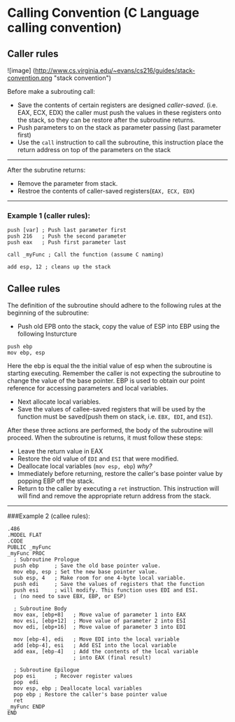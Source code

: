 Calling Convention (C Language calling convention)
===
## Caller rules

![image] (http://www.cs.virginia.edu/~evans/cs216/guides/stack-convention.png "stack convention")

Before make a subrouting call:

  - Save the contents of certain registers are designed *caller-saved*. (i.e. EAX, ECX, 	EDX) the caller must push the values in these registers onto the stack, so they can be restore after the subroutine returns.
  - Push parameters to on the stack as parameter passing (last parameter first)
  - Use the ``call`` instruction to call the subroutine, this instruction place the return address on top of the parameters on the stack
------------------------------
After the subrutine returns:

  - Remove the parameter from stack.
  - Restroe the contents of caller-saved registers(``EAX, ECX, EDX``)
-------------------------------
### Example 1 (caller rules):

```
push [var] ; Push last parameter first
push 216   ; Push the second parameter
push eax   ; Push first parameter last

call _myFunc ; Call the function (assume C naming)

add esp, 12 ; cleans up the stack
```

## Callee rules

The definition of the subroutine should adhere to the following rules at the beginning of the subroutine:

  - Push old EPB onto the stack, copy the value of ESP into EBP using the following Insturcture

``` 
push ebp
mov ebp, esp
```

  Here the ebp is equal the the initial value of esp when the subroutine is starting executing. Remember the caller is not expecting the subroutine to change the value of the base pointer. EBP is used to obtain our point reference for accessing parameters and local variables.

  - Next allocate local variables.
  - Save the values of callee-saved registers that will be used by the function must be saved(push them on stack, i.e. ``EBX, EDI``, and ``ESI``).  
  
After these three actions are performed, the body of the subroutine will proceed. When the subroutine is returns, it must follow these steps:

  - Leave the return value in EAX
  - Restore the old value of ``EDI`` and ``ESI`` that were modified.
  - Deallocate local variables (``mov esp, ebp``) *why?*
  - Immediately before returning, restore the caller's base pointer value by popping EBP off the stack.
  - Return to the caller by executing a ``ret`` instruction. This instruction will will find and remove the appropriate return address from the stack.

--------------------------------------------
###Example 2 (callee rules):

```
.486
.MODEL FLAT
.CODE
PUBLIC _myFunc
_myFunc PROC
  ; Subroutine Prologue
  push ebp     ; Save the old base pointer value.
  mov ebp, esp ; Set the new base pointer value.
  sub esp, 4   ; Make room for one 4-byte local variable.
  push edi     ; Save the values of registers that the function
  push esi     ; will modify. This function uses EDI and ESI.
  ; (no need to save EBX, EBP, or ESP)

  ; Subroutine Body
  mov eax, [ebp+8]   ; Move value of parameter 1 into EAX
  mov esi, [ebp+12]  ; Move value of parameter 2 into ESI
  mov edi, [ebp+16]  ; Move value of parameter 3 into EDI

  mov [ebp-4], edi   ; Move EDI into the local variable
  add [ebp-4], esi   ; Add ESI into the local variable
  add eax, [ebp-4]   ; Add the contents of the local variable
                     ; into EAX (final result)

  ; Subroutine Epilogue 
  pop esi      ; Recover register values
  pop  edi
  mov esp, ebp ; Deallocate local variables
  pop ebp ; Restore the caller's base pointer value
  ret
_myFunc ENDP
END
```



